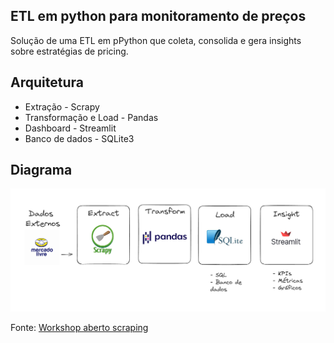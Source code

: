 
## ETL em python para monitoramento de preços

Solução de uma ETL em pPython que coleta, consolida e gera insights sobre estratégias de pricing.


## Arquitetura

* Extração - Scrapy
* Transformação e Load - Pandas
* Dashboard - Streamlit
* Banco de dados - SQLite3

## Diagrama

![1716392946850](image/README/1716392946850.png)


Fonte: [Workshop aberto scraping](https://github.com/lvgalvao/projetoscrapingaovivo)
